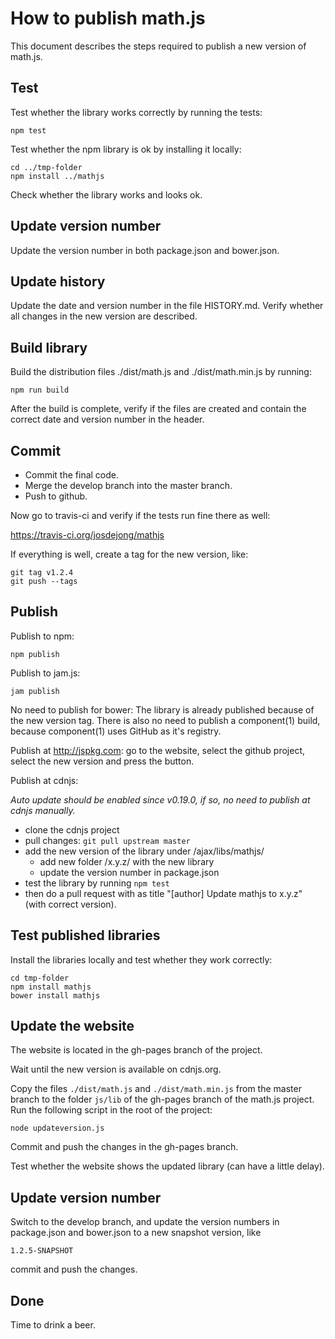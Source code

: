 # How to publish math.js

This document describes the steps required to publish a new version of math.js.


## Test

Test whether the library works correctly by running the tests:

    npm test

Test whether the npm library is ok by installing it locally:

    cd ../tmp-folder
    npm install ../mathjs

Check whether the library works and looks ok.


## Update version number

Update the version number in both package.json and bower.json.


## Update history

Update the date and version number in the file HISTORY.md. Verify whether all
changes in the new version are described.


## Build library

Build the distribution files ./dist/math.js and ./dist/math.min.js by running:

    npm run build

After the build is complete, verify if the files are created and contain the
correct date and version number in the header.


## Commit

- Commit the final code.
- Merge the develop branch into the master branch.
- Push to github.

Now go to travis-ci and verify if the tests run fine there as well:

  https://travis-ci.org/josdejong/mathjs

If everything is well, create a tag for the new version, like:

    git tag v1.2.4
    git push --tags


## Publish

Publish to npm:

    npm publish

Publish to jam.js:

    jam publish

No need to publish for bower: The library is already published because of the
new version tag. There is also no need to publish a component(1) build, because
component(1) uses GitHub as it's registry.

Publish at http://jspkg.com: go to the website, select the github project,
select the new version and press the button.

Publish at cdnjs:

*Auto update should be enabled since v0.19.0, if so, no need to publish at cdnjs
manually.*

- clone the cdnjs project
- pull changes: `git pull upstream master`
- add the new version of the library under /ajax/libs/mathjs/
  - add new folder /x.y.z/ with the new library
  - update the version number in package.json
- test the library by running `npm test`
- then do a pull request with as title "[author] Update mathjs to x.y.z"
  (with correct version).


## Test published libraries

Install the libraries locally and test whether they work correctly:

    cd tmp-folder
    npm install mathjs
    bower install mathjs


## Update the website

The website is located in the gh-pages branch of the project.

Wait until the new version is available on cdnjs.org.

Copy the files `./dist/math.js` and `./dist/math.min.js` from the master branch
to the folder `js/lib` of the gh-pages branch of the math.js project.
Run the following script in the root of the project:

    node updateversion.js

Commit and push the changes in the gh-pages branch.

Test whether the website shows the updated library (can have a little delay).


## Update version number

Switch to the develop branch, and update the version numbers in package.json and
bower.json to a new snapshot version, like

    1.2.5-SNAPSHOT

commit and push the changes.


## Done

Time to drink a beer.

